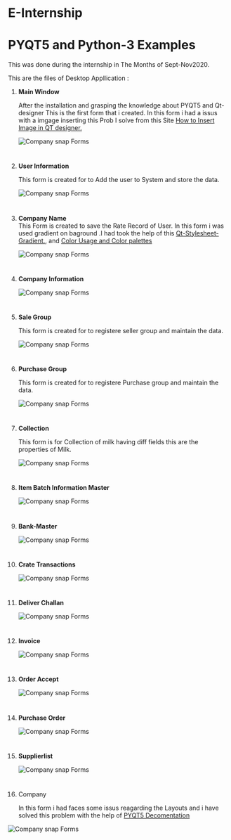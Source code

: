 # E-Internship
# **PYQT5 and Python-3 Examples** 

This was done during the internship in The Months of Sept-Nov2020.

This are the files of Desktop Appllication :

 
1. **Main Window**
   
   After the installation and grasping the knowledge about PYQT5 and Qt-designer This is the first form that i created. In this form i had a issus with a imgage inserting this Prob I solve from this Site [How to Insert Image in QT designer.](https://www.techwithtim.net/tutorials/pyqt5-tutorial/images/) 
   
   
   
   
   ![Company snap Forms](https://github.com/omkardurafe1/E-Internship/blob/main/Esnaps/MainWindow.jpg)
   #

2. **User Information**
    
    This form is created for to Add the user to System and store the data.
       

    ![Company snap Forms](https://github.com/omkardurafe1/E-Internship/blob/main/Esnaps/User_Login.png)
    #
3.  **Company Name**  
        This Form is created to save the Rate Record of User.
        In this form i was used gradient on baground .I had took the help of this [Qt-Stylesheet-Gradient.](https://www.qtcentre.org/threads/32783-Style-Sheet-with-Gradient-Background), and [Color Usage and Color palettes](https://material.io/design/color/the-color-system.html#color-usage-and-palettes) 
    
    ![Company snap Forms](https://github.com/omkardurafe1/E-Internship/blob/main/Esnaps/Company_name.png)
    #

4. **Company Information**

   ![Company snap Forms](https://github.com/omkardurafe1/E-Internship/blob/main/Esnaps/CompanyInformation.jpg) 
   #
5. **Sale Group**

    This form is created for to registere seller group and maintain the data.

   ![Company snap Forms](https://github.com/omkardurafe1/E-Internship/blob/main/Esnaps/SalegroupInfo.png)
   #
6. **Purchase Group**
     
     This form is created for to registere Purchase group and maintain the data.

    ![Company snap Forms](https://github.com/omkardurafe1/E-Internship/blob/main/Esnaps/PurchaseGroupInfo.png)
    #
7. **Collection**

    This form is for Collection of milk having diff fields this are the properties of Milk.

    ![Company snap Forms](https://github.com/omkardurafe1/E-Internship/blob/main/Esnaps/Collection.png)
    #

8. **Item Batch Information Master**

    ![Company snap Forms](https://github.com/omkardurafe1/E-Internship/blob/main/Esnaps/Item_Batch_Information_Master.png)
    #
9. **Bank-Master**

    ![Company snap Forms](https://github.com/omkardurafe1/E-Internship/blob/main/Esnaps/Bank-Master.png)
    #
10. **Crate Transactions**

    ![Company snap Forms](https://github.com/omkardurafe1/E-Internship/blob/main/Esnaps/Cratetransaction.png)
    #

11. **Deliver Challan**

    ![Company snap Forms](https://github.com/omkardurafe1/E-Internship/blob/main/Esnaps/DeliverChallan.png)
    #

12. **Invoice**

     ![Company snap Forms](https://github.com/omkardurafe1/E-Internship/blob/main/Esnaps/Invoice.png)
    #

13. **Order Accept**

     ![Company snap Forms](https://github.com/omkardurafe1/E-Internship/blob/main/Esnaps/OrderAccept.png)
    #
    
14. **Purchase Order**

     ![Company snap Forms](https://github.com/omkardurafe1/E-Internship/blob/main/Esnaps/PurchaseOrder.png)
    #

15. **Supplierlist**

     ![Company snap Forms](https://github.com/omkardurafe1/E-Internship/blob/main/Esnaps/SupplierList.png)
    #

16. Company

    In this form i had faces some issus reagarding the Layouts and i have solved this problem with the help of [PYQT5 Decomentation](https://doc.qt.io/qt-5/layout.html)

![Company snap Forms](/ESnaps/CompanyInformation.jpg)
